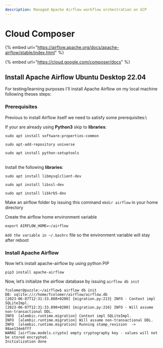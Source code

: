 ```yaml
---
description: Managed Apache Airflow workflow orchestration on GCP
---
```


# Cloud Composer

{% embed url="https://airflow.apache.org/docs/apache-airflow/stable/index.html" %}

{% embed url="https://cloud.google.com/composer/docs" %}

## Install Apache Airflow Ubuntu Desktop 22.04&#x20;

For testing/learning purposes I'll install Apache Airflow on my local machine following theses steps:

### Prerequisites&#x20;

Previous to install Airflow itself we need to satisfy some prerequisites:\


If your are already using **Python3** skip to **libraries**:

`sudo apt install software-properties-common`

`sudo apt-add-repository universe`

`sudo apt install python-setuptools`

\
Install the following **libraries**:

`sudo apt install libmysqlclient-dev`

`sudo apt install libssl-dev`

`sudo apt install libkrb5-dev`



Make an airflow folder by issuing this command `mkdir airflow` in your home directory

Create the airflow home environment variable

`export AIRFLOW_HOME=~/airflow`

`Add the variable in ~/.bashrc` file so the environment variable will stay after reboot

### Install Apache Airflow

Now let’s install apache-airflow by using python PIP

```
pip3 install apache-airflow
```

Now, let’s initialize the airflow database by issuing `airflow db init`

```
fcolomer@puzzle:~/airflow$ airflow db init
DB: sqlite:////home/fcolomer/airflow/airflow.db
[2023-06-07T12:31:33.888+0200] {migration.py:213} INFO - Context impl SQLiteImpl.
[2023-06-07T12:31:33.890+0200] {migration.py:216} INFO - Will assume non-transactional DDL.
INFO  [alembic.runtime.migration] Context impl SQLiteImpl.
INFO  [alembic.runtime.migration] Will assume non-transactional DDL.
INFO  [alembic.runtime.migration] Running stamp_revision  -> 98ae134e6fff
WARNI [airflow.models.crypto] empty cryptography key - values will not be stored encrypted.
Initialization done

```
